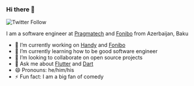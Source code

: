 ### Hi there 👋

![Twitter Follow](https://img.shields.io/twitter/follow/yusubov_kanan?style=social)


I am a software engineer at [Pragmatech](https://www.pragmatech.az/) and [Fonibo](https://github.com/fonibo/) from Azerbaijan, Baku 

- 🔭 I’m currently working on [Handy](https://github.com/yusubx/Handy) and [Fonibo](https://fonibo.com/)
- 🌱 I’m currently learning how to be good software engineer
- 👯 I’m looking to collaborate on open source projects
- 💬 Ask me about [Flutter](https://github.com/flutter/flutter) and [Dart](https://github.com/dart-lang)
- 😄 Pronouns: he/him/his
- ⚡ Fun fact: I am a big fan of comedy

